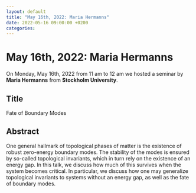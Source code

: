 ```yaml
---
layout: default
title: "May 16th, 2022: Maria Hermanns"
date: 2022-05-16 09:00:00 +0200
categories:
---
```


# May 16th, 2022: Maria Hermanns

On Monday, May 16th, 2022 from 11 am to 12 am we hosted a seminar by **Maria Hermanns** from **Stockholm University**.

## Title

Fate of Boundary Modes

## Abstract 

One general hallmark of topological phases of matter is the existence of robust zero-energy boundary modes. The stability of the modes is ensured by so-called topological invariants, which in turn rely on the existence of an energy gap. In this talk, we discuss how much of this survives when the system becomes critical. In particular, we discuss how one may generalize topological invariants to systems without an energy gap, as well as the fate of boundary modes.



